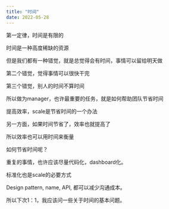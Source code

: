```yaml
---
title: "时间"
date: 2022-05-28
---
```


第一定律，时间是有限的

时间是一种高度稀缺的资源

但是我们都有一种错觉，就是总觉得会有时间，事情可以留给明天做

第二个错觉，觉得事情可以很快干完

第三个错觉，别人的时间不算时间

所以做为manager，也许最重要的任务，就是如何帮助团队节省时间

提高效率，scale是节省时间的一个办法

另一方面，如果时间节省了，效率也就提高了

所以效率也可以用时间来衡量

如何节省时间呢？

重复的事情，也许应该尽量代码化，dashboard化。

标准化也是scale的必要方式

Design pattern, name, API, 都可以减少沟通成本。

所以下次1：1，我应该问一些关于时间的基本问题。
